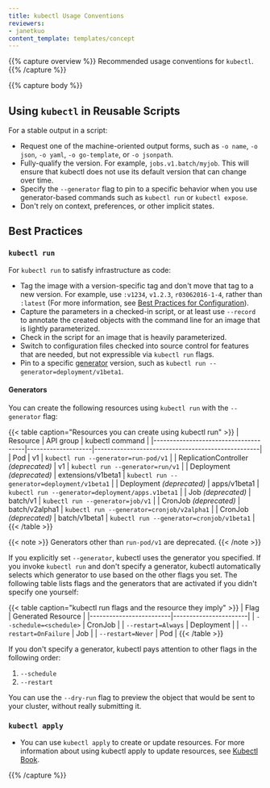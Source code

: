 ```yaml
---
title: kubectl Usage Conventions
reviewers:
- janetkuo
content_template: templates/concept
---
```


{{% capture overview %}}
Recommended usage conventions for `kubectl`.
{{% /capture %}}

{{% capture body %}}

## Using `kubectl` in Reusable Scripts

For a stable output in a script:

* Request one of the machine-oriented output forms, such as `-o name`, `-o json`, `-o yaml`, `-o go-template`, or `-o jsonpath`.
* Fully-qualify the version. For example, `jobs.v1.batch/myjob`. This will ensure that kubectl does not use its default version that can change over time.
* Specify the `--generator` flag to pin to a specific behavior when you use generator-based commands such as `kubectl run` or `kubectl expose`.
* Don't rely on context, preferences, or other implicit states.

## Best Practices

### `kubectl run`

For `kubectl run` to satisfy infrastructure as code:

* Tag the image with a version-specific tag and don't move that tag to a new version. For example, use `:v1234`, `v1.2.3`, `r03062016-1-4`, rather than `:latest` (For more information, see [Best Practices for Configuration](/docs/concepts/configuration/overview/#container-images)).
* Capture the parameters in a checked-in script, or at least use `--record` to annotate the created objects with the command line for an image that is lightly parameterized.
* Check in the script for an image that is heavily parameterized.
* Switch to configuration files checked into source control for features that are needed, but not expressible via `kubectl run` flags.
* Pin to a specific [generator](#generators) version, such as `kubectl run --generator=deployment/v1beta1`.

#### Generators

You can create the following resources using `kubectl run` with the `--generator` flag:

{{< table caption="Resources you can create using kubectl run" >}}
| Resource                             | API group          | kubectl command                                   |
|--------------------------------------|--------------------|---------------------------------------------------|
| Pod                                  | v1                 | `kubectl run --generator=run-pod/v1`              |
| ReplicationController _(deprecated)_ | v1                 | `kubectl run --generator=run/v1`                  |
| Deployment _(deprecated)_            | extensions/v1beta1 | `kubectl run --generator=deployment/v1beta1`      |
| Deployment _(deprecated)_            | apps/v1beta1       | `kubectl run --generator=deployment/apps.v1beta1` |
| Job _(deprecated)_                   | batch/v1           | `kubectl run --generator=job/v1`                  |
| CronJob _(deprecated)_               | batch/v2alpha1     | `kubectl run --generator=cronjob/v2alpha1`        |
| CronJob _(deprecated)_               | batch/v1beta1      | `kubectl run --generator=cronjob/v1beta1`         |
{{< /table >}}

{{< note >}}
Generators other than `run-pod/v1` are deprecated.
{{< /note >}}

If you explicitly set `--generator`, kubectl uses the generator you specified. If you invoke `kubectl run` and don't specify a generator, kubectl automatically selects which generator to use based on the other flags you set. The following table lists flags and the generators that are activated if you didn't specify one yourself:

{{< table caption="kubectl run flags and the resource they imply" >}}
| Flag                    | Generated Resource    |
|-------------------------|-----------------------|
| `--schedule=<schedule>` | CronJob               |
| `--restart=Always`      | Deployment            |
| `--restart=OnFailure`   | Job                   |
| `--restart=Never`       | Pod                   |
{{< /table >}}

If you don't specify a generator, kubectl pays attention to other flags in the following order:

1. `--schedule`
1. `--restart`

You can use the `--dry-run` flag to preview the object that would be sent to your cluster, without really submitting it.

### `kubectl apply`

* You can use `kubectl apply` to create or update resources. For more information about using kubectl apply to update resources, see [Kubectl Book](https://kubectl.docs.kubernetes.io).

{{% /capture %}}
